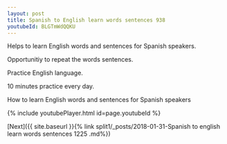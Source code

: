 ```yaml
---
layout: post
title: Spanish to English learn words sentences 938 
youtubeId: BLGTmWdQQKU
---
```

 
 
Helps to learn English words and sentences for Spanish speakers.

Opportunitiy to repeat the words sentences. 

Practice English language. 
 
10 minutes practice every day. 
 
How to learn English words and sentences for Spanish speakers 
 
{% include youtubePlayer.html id=page.youtubeId %}
 
 
[Next]({{ site.baseurl }}{% link  split1/_posts/2018-01-31-Spanish to english learn words sentences 1225 .md%})
 
